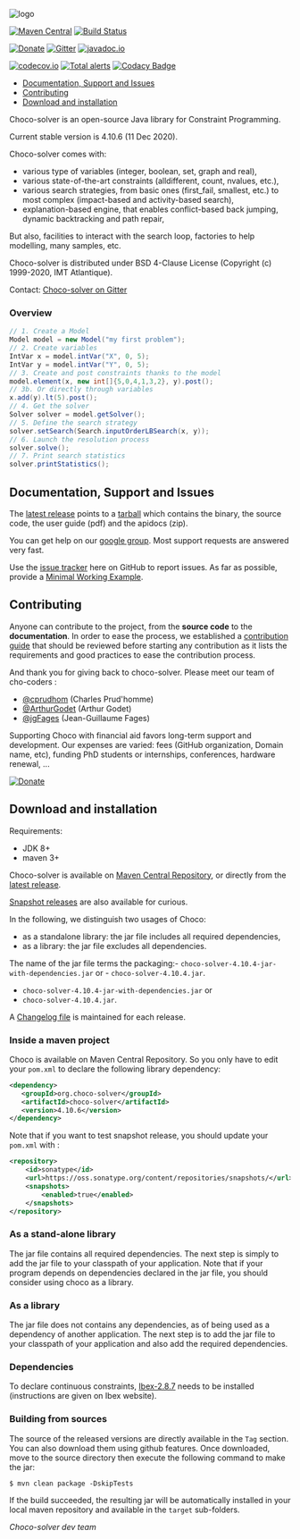 ![logo](https://github.com/chocoteam/choco-solver/blob/master/solver/src/resources/png/ChocoLogo-160x135.png)

[![Maven Central](https://maven-badges.herokuapp.com/maven-central/org.choco-solver/choco-solver/badge.svg)](https://maven-badges.herokuapp.com/maven-central/org.choco-solver/choco-solver)
[![Build Status](https://travis-ci.org/chocoteam/choco-solver.svg?branch=master)](https://travis-ci.org/chocoteam/choco-solver)

[![Donate](https://img.shields.io/badge/Donate-PayPal-green.svg)](https://www.paypal.com/cgi-bin/webscr?cmd=_s-xclick&hosted_button_id=2GHMNLTP4MCL8)
[![Gitter](https://badges.gitter.im/Join%20Chat.svg)](https://gitter.im/chocoteam/choco-solver?utm_source=badge&utm_medium=badge&utm_campaign=pr-badge) 
[![javadoc.io](https://javadoc.io/badge2/org.choco-solver/choco-solver/javadoc.io.svg)](https://javadoc.io/doc/org.choco-solver/choco-solver)

[![codecov.io](https://codecov.io/github/chocoteam/choco-solver/coverage.svg?branch=master)](https://codecov.io/github/chocoteam/choco-solver?branch=master)
[![Total alerts](https://img.shields.io/lgtm/alerts/g/chocoteam/choco-solver.svg?logo=lgtm&logoWidth=18)](https://lgtm.com/projects/g/chocoteam/choco-solver/alerts/)
[![Codacy Badge](https://api.codacy.com/project/badge/grade/b0ab28bdd7fd4da095ad72c2c46bce57)](https://www.codacy.com/app/cprudhom/choco-solver)

* [Documentation, Support and Issues](#doc)
* [Contributing](#con)
* [Download and installation](#dow)

Choco-solver is an open-source Java library for Constraint Programming.

Current stable version is 4.10.6 (11 Dec 2020).

Choco-solver comes with:
- various type of variables (integer, boolean, set, graph and real),
- various state-of-the-art constraints (alldifferent, count, nvalues, etc.),
- various search strategies, from basic ones (first_fail, smallest, etc.) to most complex (impact-based and activity-based search),
- explanation-based engine, that enables conflict-based back jumping, dynamic backtracking and path repair,

But also, facilities to interact with the search loop, factories to help modelling, many samples, etc.

Choco-solver is distributed under BSD 4-Clause License (Copyright (c) 1999-2020, IMT Atlantique).

Contact: [Choco-solver on Gitter](https://gitter.im/chocoteam/choco-solver#)

### Overview

```java
// 1. Create a Model
Model model = new Model("my first problem");
// 2. Create variables
IntVar x = model.intVar("X", 0, 5);
IntVar y = model.intVar("Y", 0, 5);
// 3. Create and post constraints thanks to the model
model.element(x, new int[]{5,0,4,1,3,2}, y).post();
// 3b. Or directly through variables
x.add(y).lt(5).post();
// 4. Get the solver
Solver solver = model.getSolver();
// 5. Define the search strategy
solver.setSearch(Search.inputOrderLBSearch(x, y));
// 6. Launch the resolution process
solver.solve();
// 7. Print search statistics
solver.printStatistics();
```

<a name="doc"></a>
## Documentation, Support and Issues

The [latest release](https://github.com/chocoteam/choco-solver/releases/latest) points to a 
[tarball](https://github.com/chocoteam/choco-solver/releases/download/4.10.6/choco-4.10.6.zip) which contains
the binary, the source code, the user guide (pdf) and the apidocs (zip).

You can get help on our [google group](https://groups.google.com/forum/#!forum/choco-solver).
Most support requests are answered very fast.

Use the [issue tracker](https://github.com/chocoteam/choco-solver/issues) here on GitHub to report issues.
As far as possible, provide a [Minimal Working Example](https://en.wikipedia.org/wiki/Minimal_Working_Example).

<a name="con"></a>
## Contributing

Anyone can contribute to the project, from the **source code** to the **documentation**.
In order to ease the process, we established a [contribution guide](CONTRIBUTING.md)
that should be reviewed before starting any contribution as
it lists the requirements and good practices to ease the contribution process.


And thank you for giving back to choco-solver.
Please meet our team of cho-coders : 

- [@cprudhom](https://github.com/cprudhom) (Charles Prud'homme)
- [@ArthurGodet](https://github.com/ArthurGodet) (Arthur Godet)
- [@jgFages](https://github.com/jgFages) (Jean-Guillaume Fages)

Supporting Choco with financial aid favors long-term support and development.
Our expenses are varied: fees (GitHub organization, Domain name, etc), funding PhD students or internships, conferences, hardware renewal, ...

[![Donate](https://img.shields.io/badge/Donate-PayPal-green.svg)](https://www.paypal.com/cgi-bin/webscr?cmd=_s-xclick&hosted_button_id=2GHMNLTP4MCL8)


<a name="dow"></a>
## Download and installation ##

Requirements:
* JDK 8+
* maven 3+

Choco-solver is available on [Maven Central Repository](http://search.maven.org/#search%7Cgav%7C1%7Cg%3A%22org.choco-solver%22%20AND%20a%3A%22choco-solver%22),
or directly from the [latest release](https://github.com/chocoteam/choco-solver/releases/latest).

[Snapshot releases](https://oss.sonatype.org/content/repositories/snapshots/org/choco-solver/choco-solver/) are also available for curious.

In the following, we distinguish two usages of Choco:

- as a standalone library: the jar file includes all required dependencies,
- as a library: the jar file excludes all dependencies.

The name of the jar file terms the packaging:- `choco-solver-4.10.4-jar-with-dependencies.jar` or - `choco-solver-4.10.4.jar`.
- `choco-solver-4.10.4-jar-with-dependencies.jar` or
- `choco-solver-4.10.4.jar`.

A [Changelog file](./CHANGES.md) is maintained for each release.

### Inside a maven project ###

Choco is available on Maven Central Repository.
So you only have to edit your `pom.xml` to declare the following library dependency:

```xml
<dependency>
   <groupId>org.choco-solver</groupId>
   <artifactId>choco-solver</artifactId>
   <version>4.10.6</version>
</dependency>
```

Note that if you want to test snapshot release, you should update your `pom.xml` with :

```xml
<repository>
    <id>sonatype</id>
    <url>https://oss.sonatype.org/content/repositories/snapshots/</url>
    <snapshots>
        <enabled>true</enabled>
    </snapshots>
</repository>
```

### As a stand-alone library ###

The jar file contains all required dependencies.
The next step is simply to add the jar file to your classpath of your application.
Note that if your program depends on dependencies declared in the jar file,
you should consider using choco as a library.

### As a library ###

The jar file does not contains any dependencies,
as of being used as a dependency of another application.
The next step is to add the jar file to your classpath of your application and also add the required dependencies.


### Dependencies ###

To declare continuous constraints, [Ibex-2.8.7](http://www.ibex-lib.org/download) needs to be installed
(instructions are given on Ibex website).


### Building from sources ###

The source of the released versions are directly available in the `Tag` section.
You can also download them using github features.
Once downloaded, move to the source directory then execute the following command
to make the jar:

    $ mvn clean package -DskipTests

If the build succeeded, the resulting jar will be automatically
installed in your local maven repository and available in the `target` sub-folders.



_Choco-solver dev team_
